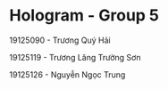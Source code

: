 # Hologram - Group 5

19125090 - Trương Quý Hải

19125119 - Trương Lăng Trường Sơn

19125126 - Nguyễn Ngọc Trung

